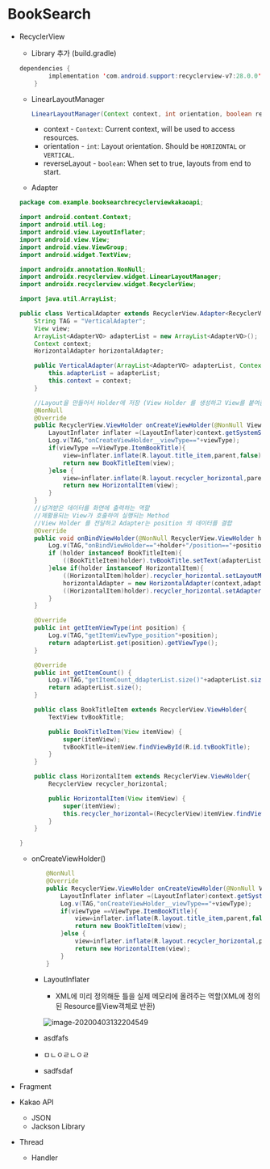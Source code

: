 # BookSearch

* RecyclerView

  * Library 추가 (build.gradle)

  ```java
  dependencies {
          implementation 'com.android.support:recyclerview-v7:28.0.0'
      }  
  ```

  * LinearLayoutManager

    ```java
    LinearLayoutManager(Context context, int orientation, boolean reverseLayout)
    ```

    * context - `Context`: Current context, will be used to access resources.
    * orientation - `int`: Layout orientation. Should be `HORIZONTAL` or `VERTICAL`.
    * reverseLayout - `boolean`: When set to true, layouts from end to start.

  * Adapter

  ```java
  package com.example.booksearchrecyclerviewkakaoapi;
  
  import android.content.Context;
  import android.util.Log;
  import android.view.LayoutInflater;
  import android.view.View;
  import android.view.ViewGroup;
  import android.widget.TextView;
  
  import androidx.annotation.NonNull;
  import androidx.recyclerview.widget.LinearLayoutManager;
  import androidx.recyclerview.widget.RecyclerView;
  
  import java.util.ArrayList;
  
  public class VerticalAdapter extends RecyclerView.Adapter<RecyclerView.ViewHolder>{
      String TAG = "VerticalAdapter";
      View view;
      ArrayList<AdapterVO> adapterList = new ArrayList<AdapterVO>();
      Context context;
      HorizontalAdapter horizontalAdapter;
  
      public VerticalAdapter(ArrayList<AdapterVO> adapterList, Context context) {
          this.adapterList = adapterList;
          this.context = context;
      }
  
      //Layout을 만들어서 Holder에 저장 (View Holder 를 생성하고 View를 붙여줌
      @NonNull
      @Override
      public RecyclerView.ViewHolder onCreateViewHolder(@NonNull ViewGroup parent, int viewType) {
          LayoutInflater inflater =(LayoutInflater)context.getSystemService(Context.LAYOUT_INFLATER_SERVICE);
          Log.v(TAG,"onCreateViewHolder__viewType=="+viewType);
          if(viewType ==ViewType.ItemBookTitle){
              view=inflater.inflate(R.layout.title_item,parent,false);
              return new BookTitleItem(view);
          }else {
              view=inflater.inflate(R.layout.recycler_horizontal,parent,false);
              return new HorizontalItem(view);
          }
      }
      //넘겨받은 데이터를 화면에 출력하는 역할
      //제활용되는 View가 호출하여 실행되는 Method
      //View Holder 를 전달하고 Adapter는 position 의 데이터를 결합
      @Override
      public void onBindViewHolder(@NonNull RecyclerView.ViewHolder holder, int position) {
          Log.v(TAG,"onBindViewHolder=="+holder+"/position=="+position);
          if (holder instanceof BookTitleItem){
              ((BookTitleItem)holder).tvBookTitle.setText(adapterList.get(position).getBookTitle());
          }else if(holder instanceof HorizontalItem){
              ((HorizontalItem)holder).recycler_horizontal.setLayoutManager(new LinearLayoutManager(context,LinearLayoutManager.HORIZONTAL,false));
              horizontalAdapter = new HorizontalAdapter(context,adapterList.get(position).getBookVO());
              ((HorizontalItem)holder).recycler_horizontal.setAdapter(horizontalAdapter);
          }
      }
  
      @Override
      public int getItemViewType(int position) {
          Log.v(TAG,"getItemViewType_position"+position);
          return adapterList.get(position).getViewType();
      }
  
      @Override
      public int getItemCount() {
          Log.v(TAG,"getItemCount_ddapterList.size()"+adapterList.size());
          return adapterList.size();
      }
  
      public class BookTitleItem extends RecyclerView.ViewHolder{
          TextView tvBookTitle;
  
          public BookTitleItem(View itemView) {
              super(itemView);
              tvBookTitle=itemView.findViewById(R.id.tvBookTitle);
          }
      }
  
      public class HorizontalItem extends RecyclerView.ViewHolder{
          RecyclerView recycler_horizontal;
  
          public HorizontalItem(View itemView) {
              super(itemView);
              this.recycler_horizontal=(RecyclerView)itemView.findViewById(R.id.recyclerViewHorizontal);
          }
      }
  
  }
  
  ```

  * onCreateViewHolder()

    ```java
        @NonNull
        @Override
        public RecyclerView.ViewHolder onCreateViewHolder(@NonNull ViewGroup parent, int viewType) {
            LayoutInflater inflater =(LayoutInflater)context.getSystemService(Context.LAYOUT_INFLATER_SERVICE);
            Log.v(TAG,"onCreateViewHolder__viewType=="+viewType);
            if(viewType ==ViewType.ItemBookTitle){
                view=inflater.inflate(R.layout.title_item,parent,false);
                return new BookTitleItem(view);
            }else {
                view=inflater.inflate(R.layout.recycler_horizontal,parent,false);
                return new HorizontalItem(view);
            }
        }
    ```

    * LayoutInflater

      *  XML에 미리 정의해둔 틀을 실제 메모리에 올려주는 역할(XML에 정의된 Resource를View객체로 반환)

      ![image-20200403132204549](C:\Users\hyunh\AppData\Roaming\Typora\typora-user-images\image-20200403132204549.png)

    * asdfafs

    * ㅁㄴㅇㄹㄴㅇㄹ

    * sadfsdaf

  

  

  

  

* Fragment

* Kakao API

  * JSON
  * Jackson Library

* Thread

  * Handler